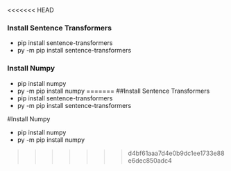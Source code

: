 <<<<<<< HEAD
### Install Sentence Transformers
- pip install sentence-transformers
- py -m pip install sentence-transformers
  
### Install Numpy
- pip install numpy
- py -m pip install numpy
=======
##Install Sentence Transformers
- pip install sentence-transformers
- py -m pip install sentence-transformers

#Install Numpy
- pip install numpy
- py -m pip install numpy
>>>>>>> d4bf61aaa7d4e0b9dc1ee1733e88e6dec850adc4
